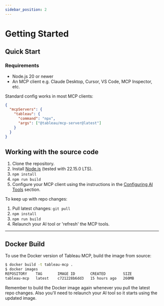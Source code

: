 ```yaml
---
sidebar_position: 2
---
```


# Getting Started

## Quick Start

### Requirements

- Node.js 20 or newer
- An MCP client e.g. Claude Desktop, Cursor, VS Code, MCP Inspector, etc.

Standard config works in most MCP clients:

```json
{
  "mcpServers": {
    "tableau": {
      "command": "npx",
      "args": ["@tableau/mcp-server@latest"]
    }
  }
}
```

## Working with the source code

1. Clone the repository.
2. Install [Node.js](https://nodejs.org/en/download) (tested with 22.15.0 LTS).
3. `npm install`
4. `npm run build`
5. Configure your MCP client using the instructions in the
   [Configuring AI Tools](./configuration/ai-tools-config/README.md) section.

To keep up with repo changes:

1. Pull latest changes: `git pull`
2. `npm install`
3. `npm run build`
4. Relaunch your AI tool or 'refresh' the MCP tools.

<hr />

## Docker Build

To use the Docker version of Tableau MCP, build the image from source:

```bash
$ docker build -t tableau-mcp .
$ docker images
REPOSITORY    TAG       IMAGE ID       CREATED        SIZE
tableau-mcp   latest    c721228b6dd3   15 hours ago   260MB
```

Remember to build the Docker image again whenever you pull the latest repo changes. Also you'll need
to relaunch your AI tool so it starts using the updated image.
